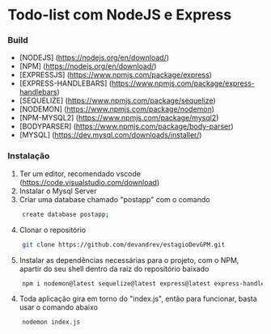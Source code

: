 # Todo-list com NodeJS e Express

### Build
* [NODEJS] (https://nodejs.org/en/download/) 
* [NPM] (https://nodejs.org/en/download/)
* [EXPRESSJS] (https://www.npmjs.com/package/express)
* [EXPRESS-HANDLEBARS] (https://www.npmjs.com/package/express-handlebars)
* [SEQUELIZE] (https://www.npmjs.com/package/sequelize)
* [NODEMON] (https://www.npmjs.com/package/nodemon)
* [NPM-MYSQL2] (https://www.npmjs.com/package/mysql2)
* [BODYPARSER] (https://www.npmjs.com/package/body-parser)
* [MYSQL] (https://dev.mysql.com/downloads/installer/)

### Instalação
1. Ter um editor, recomendado vscode (https://code.visualstudio.com/download)
2. Instalar o Mysql Server
3. Criar uma database chamado "postapp" com o comando
```sh
    create database postapp;
```
4. Clonar o repositório
```sh
    git clone https://github.com/devandrev/estagioDevGPM.git
```
5. Instalar as dependências necessárias para o projeto, com o NPM, apartir do seu shell dentro da raiz do repositório baixado
```sh
    npm i nodemon@latest sequelize@latest express@latest express-handlebars@latest mysql2@latest --save 
```
4. Toda aplicação gira em torno do "index.js", então para funcionar, basta usar o comando abaixo
```sh
    nodemon index.js
```
